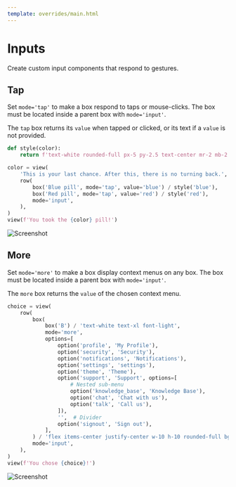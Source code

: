 ```yaml
---
template: overrides/main.html
---
```

# Inputs

Create custom input components that respond to gestures.

## Tap

Set `mode='tap'` to make a box respond to taps or mouse-clicks.
The box must be located inside a parent box with `mode='input'`.

The `tap` box returns its `value` when tapped or clicked, or its text if a `value` is not provided.


```py
def style(color):
    return f'text-white rounded-full px-5 py-2.5 text-center mr-2 mb-2 bg-{color}-700 hover:bg-{color}-800'

color = view(
    'This is your last chance. After this, there is no turning back.',
    row(
        box('Blue pill', mode='tap', value='blue') / style('blue'),
        box('Red pill', mode='tap', value='red') / style('red'),
        mode='input',
    ),
)
view(f'You took the {color} pill!')
```


![Screenshot](assets/screenshots/input_tap.png)


## More

Set `mode='more'` to make a box display context menus on any box.
The box must be located inside a parent box with `mode='input'`.

The `more` box returns the `value` of the chosen context menu.


```py
choice = view(
    row(
        box(
            box('B') / 'text-white text-xl font-light',
            mode='more',
            options=[
                option('profile', 'My Profile'),
                option('security', 'Security'),
                option('notifications', 'Notifications'),
                option('settings', 'settings'),
                option('theme', 'Theme'),
                option('support', 'Support', options=[
                    # Nested sub-menu
                    option('knowledge_base', 'Knowledge Base'),
                    option('chat', 'Chat with us'),
                    option('talk', 'Call us'),
                ]),
                '',  # Divider
                option('signout', 'Sign out'),
            ],
        ) / 'flex items-center justify-center w-10 h-10 rounded-full bg-pink-500',
        mode='input',
    ),
)
view(f'You chose {choice}!')
```


![Screenshot](assets/screenshots/input_more.png)
